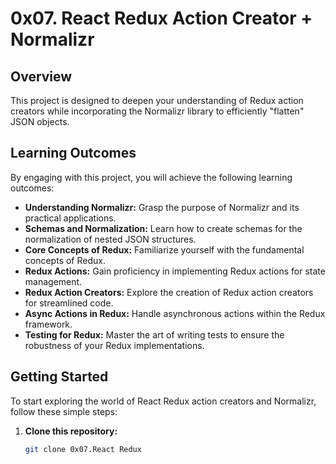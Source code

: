 # 0x07. React Redux Action Creator + Normalizr

## Overview

This project is designed to deepen your understanding of Redux action creators while incorporating the Normalizr library to efficiently "flatten" JSON objects.

## Learning Outcomes

By engaging with this project, you will achieve the following learning outcomes:

- **Understanding Normalizr:** Grasp the purpose of Normalizr and its practical applications.
- **Schemas and Normalization:** Learn how to create schemas for the normalization of nested JSON structures.
- **Core Concepts of Redux:** Familiarize yourself with the fundamental concepts of Redux.
- **Redux Actions:** Gain proficiency in implementing Redux actions for state management.
- **Redux Action Creators:** Explore the creation of Redux action creators for streamlined code.
- **Async Actions in Redux:** Handle asynchronous actions within the Redux framework.
- **Testing for Redux:** Master the art of writing tests to ensure the robustness of your Redux implementations.

## Getting Started

To start exploring the world of React Redux action creators and Normalizr, follow these simple steps:

1. **Clone this repository:**
   ```bash
   git clone 0x07.React Redux

